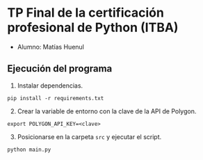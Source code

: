 # TP Final de la certificación profesional de Python (ITBA)
- Alumno: Matías Huenul

## Ejecución del programa

1. Instalar dependencias.
```
pip install -r requirements.txt
```

2. Crear la variable de entorno con la clave de la API de Polygon.
```
export POLYGON_API_KEY=<clave>
```

3. Posicionarse en la carpeta `src` y ejecutar el script.
```
python main.py
```
